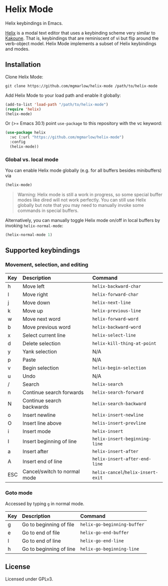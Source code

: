 # Helix Mode

Helix keybindings in Emacs.

[Helix](https://helix-editor.com/) is a modal text editor that uses a
keybinding scheme very similar to
[Kakoune](https://kakoune.org/why-kakoune/why-kakoune.html). That is,
keybindings that are reminiscent of vi but flip around the verb-object
model. Helix Mode implements a subset of Helix keybindings and
modes.

## Installation

Clone Helix Mode:

```
git clone https://github.com/mgmarlow/helix-mode /path/to/helix-mode
```

Add Helix Mode to your load path and enable it globally:

```lisp
(add-to-list 'load-path "/path/to/helix-mode")
(require 'helix)
(helix-mode)
```

Or (>= Emacs 30.1) point `use-package` to this repository with the vc
keyword:

```lisp
(use-package helix
  :vc (:url "https://github.com/mgmarlow/helix-mode")
  :config
  (helix-mode))
```

### Global vs. local mode

You can enable Helix mode globally (e.g. for all buffers besides
minibuffers) via

```lisp
(helix-mode)
```

> Warning: Helix mode is still a work in progress, so some special
> buffer modes like dired will not work perfectly. You can still use
> Helix globally but note that you may need to manually invoke some
> commands in special buffers.

Alternatively, you can manually toggle Helix mode on/off in local
buffers by invoking `helix-normal-mode`:

```lisp
(helix-normal-mode 1)
```

## Supported keybindings

### Movement, selection, and editing

| Key | Description                  | Command                            |
|:----|:-----------------------------|:-----------------------------------|
| h   | Move left                    | `helix-backward-char`              |
| l   | Move right                   | `helix-forward-char`               |
| j   | Move down                    | `helix-next-line`                  |
| k   | Move up                      | `helix-previous-line`              |
| w   | Move next word               | `helix-forward-word`               |
| b   | Move previous word           | `helix-backward-word`              |
| x   | Select current line          | `helix-select-line`                |
| d   | Delete selection             | `helix-kill-thing-at-point`        |
| y   | Yank selection               | N/A                                |
| p   | Paste                        | N/A                                |
| v   | Begin selection              | `helix-begin-selection`            |
| u   | Undo                         | N/A                                |
| /   | Search                       | `helix-search`                     |
| n   | Continue search forwards     | `helix-search-forward`             |
| N   | Continue search backwards    | `helix-search-backward`            |
| o   | Insert newline               | `helix-insert-newline`             |
| O   | Insert line above            | `helis-insert-prevline`            |
| i   | Insert mode                  | `helix-insert`                     |
| I   | Insert beginning of line     | `helix-insert-beginning-line`      |
| a   | Insert after                 | `helix-insert-after`               |
| A   | Insert end of line           | `helix-insert-after-end-line`      |
| ESC | Cancel/switch to normal mode | `helix-cancel`/`helix-insert-exit` |

### Goto mode

Accessed by typing `g` in normal mode.

| Key | Description             | Command                     |
|:----|:------------------------|:----------------------------|
| g   | Go to beginning of file | `helix-go-beginning-buffer` |
| e   | Go to end of file       | `helix-go-end-buffer`       |
| l   | Go to end of line       | `helix-go-end-line`         |
| h   | Go to beginning of line | `helix-go-beginning-line`   |

## License

Licensed under GPLv3.
